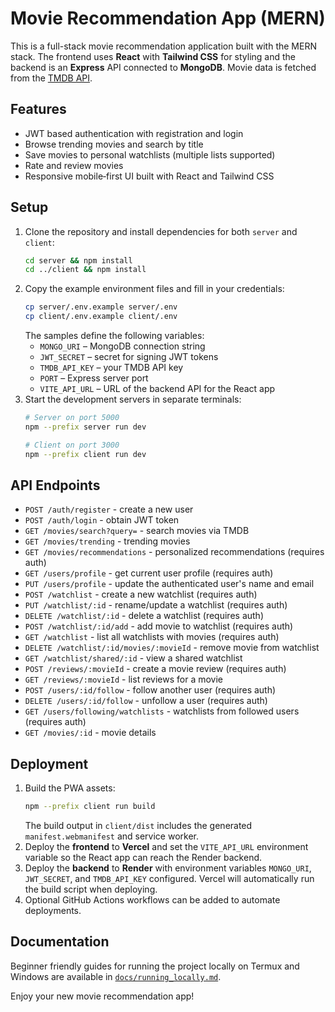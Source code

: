 # Movie Recommendation App (MERN)

This is a full-stack movie recommendation application built with the MERN stack. The frontend uses **React** with **Tailwind CSS** for styling and the backend is an **Express** API connected to **MongoDB**. Movie data is fetched from the [TMDB API](https://www.themoviedb.org/).

## Features
- JWT based authentication with registration and login
- Browse trending movies and search by title
- Save movies to personal watchlists (multiple lists supported)
- Rate and review movies
- Responsive mobile‑first UI built with React and Tailwind CSS

## Setup
1. Clone the repository and install dependencies for both `server` and `client`:
   ```bash
   cd server && npm install
   cd ../client && npm install
   ```
2. Copy the example environment files and fill in your credentials:
   ```bash
   cp server/.env.example server/.env
   cp client/.env.example client/.env
   ```
   The samples define the following variables:
   - `MONGO_URI` – MongoDB connection string
   - `JWT_SECRET` – secret for signing JWT tokens
   - `TMDB_API_KEY` – your TMDB API key
   - `PORT` – Express server port
   - `VITE_API_URL` – URL of the backend API for the React app
3. Start the development servers in separate terminals:
   ```bash
   # Server on port 5000
   npm --prefix server run dev
   
   # Client on port 3000
   npm --prefix client run dev
   ```

## API Endpoints
- `POST /auth/register` - create a new user  
- `POST /auth/login` - obtain JWT token  
- `GET /movies/search?query=` - search movies via TMDB  
- `GET /movies/trending` - trending movies  
- `GET /movies/recommendations` - personalized recommendations (requires auth)  
- `GET /users/profile` - get current user profile (requires auth)  
- `PUT /users/profile` - update the authenticated user's name and email  
- `POST /watchlist` - create a new watchlist (requires auth)  
- `PUT /watchlist/:id` - rename/update a watchlist (requires auth)  
- `DELETE /watchlist/:id` - delete a watchlist (requires auth)  
- `POST /watchlist/:id/add` - add movie to watchlist (requires auth)
- `GET /watchlist` - list all watchlists with movies (requires auth)
- `DELETE /watchlist/:id/movies/:movieId` - remove movie from watchlist
- `GET /watchlist/shared/:id` - view a shared watchlist
- `POST /reviews/:movieId` - create a movie review (requires auth)
- `GET /reviews/:movieId` - list reviews for a movie
- `POST /users/:id/follow` - follow another user (requires auth)
- `DELETE /users/:id/follow` - unfollow a user (requires auth)
- `GET /users/following/watchlists` - watchlists from followed users (requires auth)
- `GET /movies/:id` - movie details

## Deployment
1. Build the PWA assets:
   ```bash
   npm --prefix client run build
   ```
   The build output in `client/dist` includes the generated `manifest.webmanifest` and service worker.
2. Deploy the **frontend** to **Vercel** and set the `VITE_API_URL` environment variable so the React app can reach the Render backend.
3. Deploy the **backend** to **Render** with environment variables `MONGO_URI`, `JWT_SECRET`, and `TMDB_API_KEY` configured.
   Vercel will automatically run the build script when deploying.
4. Optional GitHub Actions workflows can be added to automate deployments.

## Documentation
Beginner friendly guides for running the project locally on Termux and Windows are available in [`docs/running_locally.md`](docs/running_locally.md).

Enjoy your new movie recommendation app!
